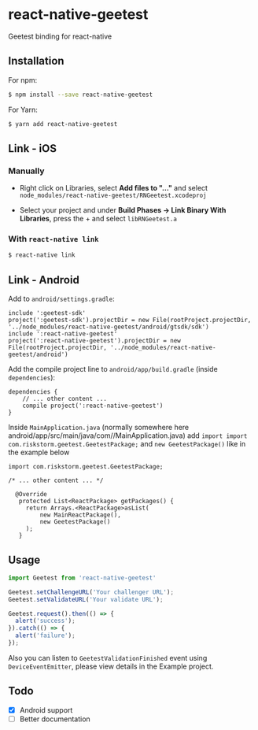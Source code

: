 # react-native-geetest

Geetest binding for react-native

## Installation

For npm:

```bash
$ npm install --save react-native-geetest
```

For Yarn:

```bash
$ yarn add react-native-geetest
```

## Link - iOS

### Manually

* Right click on Libraries, select **Add files to "…"** and select `node_modules/react-native-geetest/RNGeetest.xcodeproj`

* Select your project and under **Build Phases -> Link Binary With Libraries**, press the + and select `libRNGeetest.a`

### With `react-native link`

```bash
$ react-native link
```


## Link - Android

Add to `android/settings.gradle`:

```
include ':geetest-sdk'
project(':geetest-sdk').projectDir = new File(rootProject.projectDir, '../node_modules/react-native-geetest/android/gtsdk/sdk')
include ':react-native-geetest'
project(':react-native-geetest').projectDir = new File(rootProject.projectDir, '../node_modules/react-native-geetest/android')
```

Add the compile project line to `android/app/build.gradle` (inside `dependencies`):

```
dependencies {
    // ... other content ... 
    compile project(':react-native-geetest')
}
```

Inside `MainApplication.java` (normally somewhere here android/app/src/main/java/com/<your-app-name>/MainApplication.java)
 add `import import com.riskstorm.geetest.GeetestPackage;` and `new GeetestPackage()` like in the example below

 ```
 import com.riskstorm.geetest.GeetestPackage;

 /* ... other content ... */

   @Override
    protected List<ReactPackage> getPackages() {
      return Arrays.<ReactPackage>asList(
          new MainReactPackage(),
          new GeetestPackage()
      );
    }
 ```

## Usage

```javascript
import Geetest from 'react-native-geetest'

Geetest.setChallengeURL('Your challenger URL');
Geetest.setValidateURL('Your validate URL');

Geetest.request().then(() => {
  alert('success');
}).catch(() => {
  alert('failure');
});
```

Also you can listen to `GeetestValidationFinished` event using `DeviceEventEmitter`,
please view details in the Example project.

## Todo

- [x] Android support
- [ ] Better documentation
